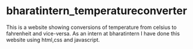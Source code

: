 # bharatintern_temperatureconverter
This is a website showing conversions of temperature from celsius to fahrenheit and vice-versa. As an intern at bharatintern I have done this website using html,css and javascript.
